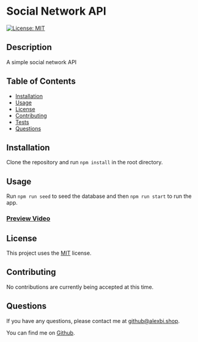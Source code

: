 # Social Network API

[![License: MIT](https://img.shields.io/badge/License-MIT-yellow.svg)](https://opensource.org/licenses/MIT)

## Description

A simple social network API

## Table of Contents

* [Installation](#installation)
* [Usage](#usage)
* [License](#license)
* [Contributing](#contributing)
* [Tests](#tests)
* [Questions](#questions)

## Installation

Clone the repository and run ```npm install``` in the root directory.

## Usage

Run ```npm run seed``` to seed the database and then ```npm run start``` to run the app.

### [Preview Video](https://drive.google.com/file/d/1FSKjrMFnALVDd7C9ib68n1j6iZtf2XRh/view?usp=sharing)

## License

This project uses the [MIT](https://opensource.org/licenses/MIT) license.

## Contributing

No contributions are currently being accepted at this time.

## Questions

If you have any questions, please contact me at [github@alexbi.shop](mailto:github@alexbi.shop).

You can find me on [Github](https://github.com/alexbishopbootcamp).

